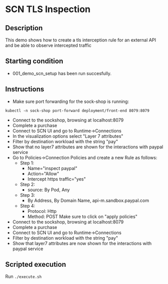 # SCN TLS Inspection

## Description
This demo shows how to create  a tls interception rule for an external API and be able to observe intercepted traffic


## Starting condition
* 001_demo_scn_setup has been run succesfully.



## Instructions
* Make sure port forwarding for the sock-shop is running: 
```
kubectl -n sock-shop port-forward deployment/front-end 8079:8079
```
* Connect to the sockshop, browsing at localhost:8079
* Complete a purchase
* Connect to SCN UI and go to Runtime->Connections
* In the visualization options select "Layer 7 attributes"
* Filter by destination workload with the string "pay"
* Show that no layer7 attributes are shown for the interactions with paypal service
* Go to Policies->Connection Policies and create a new Rule as follows:
    * Step 1:
      * Name="inspect paypal"
      * Action="Allow"
      * Intercept https traffic="yes"
    * Step 2:
      * source: By Pod, Any
    * Step 3:
      * By Address, By Domain Name, api-m.sandbox.paypal.com
    * Step 4:
      * Protocol: Http
      * Method: POST
   Make sure to click on "apply policies"
* Connect to the sockshop, browsing at localhost:8079
* Complete a purchase
* Connect to SCN UI and go to Runtime->Connections
* Filter by destination workload with the string "pay"
* Show that layer7 attributes are now shown for the interactions with paypal service

## Scripted execution
Run `./execute.sh`



